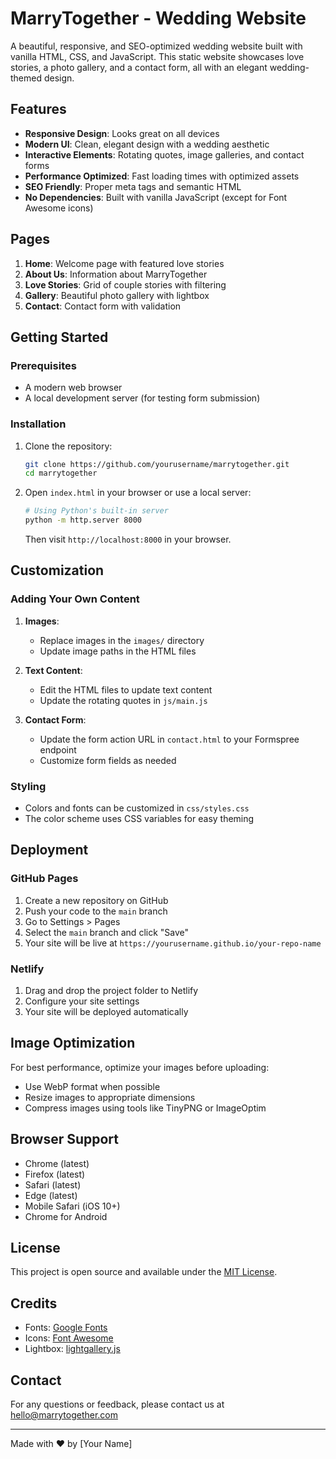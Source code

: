 # MarryTogether - Wedding Website

A beautiful, responsive, and SEO-optimized wedding website built with vanilla HTML, CSS, and JavaScript. This static website showcases love stories, a photo gallery, and a contact form, all with an elegant wedding-themed design.

## Features

- **Responsive Design**: Looks great on all devices
- **Modern UI**: Clean, elegant design with a wedding aesthetic
- **Interactive Elements**: Rotating quotes, image galleries, and contact forms
- **Performance Optimized**: Fast loading times with optimized assets
- **SEO Friendly**: Proper meta tags and semantic HTML
- **No Dependencies**: Built with vanilla JavaScript (except for Font Awesome icons)

## Pages

1. **Home**: Welcome page with featured love stories
2. **About Us**: Information about MarryTogether
3. **Love Stories**: Grid of couple stories with filtering
4. **Gallery**: Beautiful photo gallery with lightbox
5. **Contact**: Contact form with validation

## Getting Started

### Prerequisites

- A modern web browser
- A local development server (for testing form submission)

### Installation

1. Clone the repository:
   ```bash
   git clone https://github.com/yourusername/marrytogether.git
   cd marrytogether
   ```

2. Open `index.html` in your browser or use a local server:
   ```bash
   # Using Python's built-in server
   python -m http.server 8000
   ```
   Then visit `http://localhost:8000` in your browser.

## Customization

### Adding Your Own Content

1. **Images**:
   - Replace images in the `images/` directory
   - Update image paths in the HTML files

2. **Text Content**:
   - Edit the HTML files to update text content
   - Update the rotating quotes in `js/main.js`

3. **Contact Form**:
   - Update the form action URL in `contact.html` to your Formspree endpoint
   - Customize form fields as needed

### Styling

- Colors and fonts can be customized in `css/styles.css`
- The color scheme uses CSS variables for easy theming

## Deployment

### GitHub Pages

1. Create a new repository on GitHub
2. Push your code to the `main` branch
3. Go to Settings > Pages
4. Select the `main` branch and click "Save"
5. Your site will be live at `https://yourusername.github.io/your-repo-name`

### Netlify

1. Drag and drop the project folder to Netlify
2. Configure your site settings
3. Your site will be deployed automatically

## Image Optimization

For best performance, optimize your images before uploading:
- Use WebP format when possible
- Resize images to appropriate dimensions
- Compress images using tools like TinyPNG or ImageOptim

## Browser Support

- Chrome (latest)
- Firefox (latest)
- Safari (latest)
- Edge (latest)
- Mobile Safari (iOS 10+)
- Chrome for Android

## License

This project is open source and available under the [MIT License](LICENSE).

## Credits

- Fonts: [Google Fonts](https://fonts.google.com/)
- Icons: [Font Awesome](https://fontawesome.com/)
- Lightbox: [lightgallery.js](https://www.lightgalleryjs.com/)

## Contact

For any questions or feedback, please contact us at [hello@marrytogether.com](mailto:hello@marrytogether.com)

---

Made with ❤️ by [Your Name]
